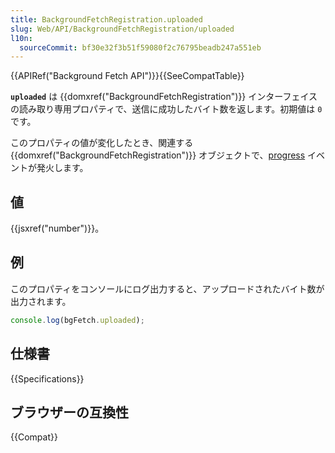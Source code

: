 ```yaml
---
title: BackgroundFetchRegistration.uploaded
slug: Web/API/BackgroundFetchRegistration/uploaded
l10n:
  sourceCommit: bf30e32f3b51f59080f2c76795beadb247a551eb
---
```


{{APIRef("Background Fetch API")}}{{SeeCompatTable}}

**`uploaded`** は {{domxref("BackgroundFetchRegistration")}} インターフェイスの読み取り専用プロパティで、送信に成功したバイト数を返します。初期値は `0` です。

このプロパティの値が変化したとき、関連する {{domxref("BackgroundFetchRegistration")}} オブジェクトで、[progress](/ja/docs/Web/API/BackgroundFetchRegistration/progress_event) イベントが発火します。

## 値

{{jsxref("number")}}。

## 例

このプロパティをコンソールにログ出力すると、アップロードされたバイト数が出力されます。

```js
console.log(bgFetch.uploaded);
```

## 仕様書

{{Specifications}}

## ブラウザーの互換性

{{Compat}}
